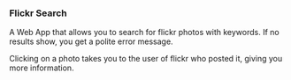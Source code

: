 ### Flickr Search

A Web App that allows you to search for flickr photos with keywords. If no results show, you get a polite error message.

Clicking on a photo takes you to the user of flickr who posted it, giving you more information. 
